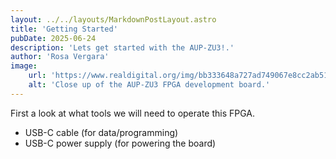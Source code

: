 ```yaml
---
layout: ../../layouts/MarkdownPostLayout.astro
title: 'Getting Started'
pubDate: 2025-06-24
description: 'Lets get started with the AUP-ZU3!.'
author: 'Rosa Vergara'
image:
    url: 'https://www.realdigital.org/img/bb333648a727ad749067e8cc2ab51f6c.png'
    alt: 'Close up of the AUP-ZU3 FPGA development board.'
---
```

First a look at what tools we will need to operate this FPGA.
<ul>
    <li>USB-C cable (for data/programming)</li>
    <li>USB-C power supply (for powering the board)</li>
</ul>
